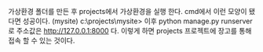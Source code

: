 가상환경 폴더를 만든 후
projects에서 가상환경을 실행 한다.
cmd에서 이런 모양이 됐다면 성공이다.
(mysite) c:\projects\mysite> 
이후 python manage.py runserver로 
주소값은 http://127.0.0.1:8000 다. 
이렇게 하면 projects 프로젝트에 장고를 통해 접속 할 수 있는 것이다.
